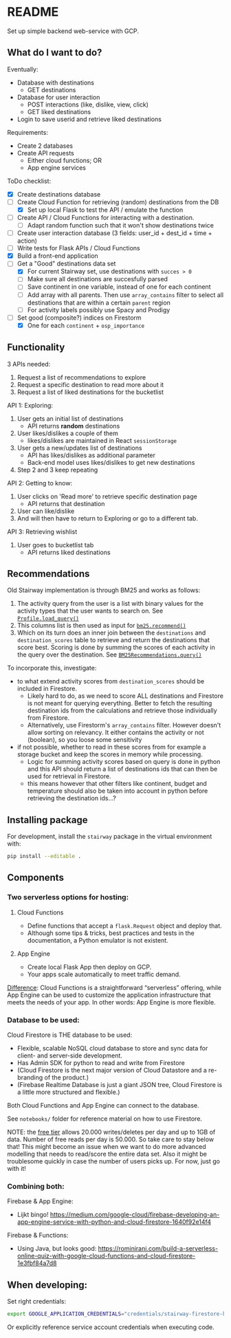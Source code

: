 # README

Set up simple backend web-service with GCP.

## What do I want to do?

Eventually:
- Database with destinations 
    - GET destinations
- Database for user interaction
    - POST interactions (like, dislike, view, click)
    - GET liked destinations
- Login to save userid and retrieve liked destinations

Requirements:
- Create 2 databases
- Create API requests
    - Either cloud functions; OR
    - App engine services

ToDo checklist: 
- [x] Create destinations database
- [ ] Create Cloud Function for retrieving (random) destinations from the DB
    - [x] Set up local Flask to test the API / emulate the function
- [ ] Create API / Cloud Functions for interacting with a destination.
    - [ ] Adapt random function such that it won't show destinations twice
- [ ] Create user interaction database (3 fields: user_id + dest_id + time + action)
- [ ] Write tests for Flask APIs / Cloud Functions
- [x] Build a front-end application
- [ ] Get a "Good" destinations data set
    - [x] For current Stairway set, use destinations with `succes > 0`
    - [ ] Make sure all destinations are succesfully parsed
    - [ ] Save continent in one variable, instead of one for each continent
    - [ ] Add array with all parents. Then use `array_contains` filter
    to select all destinations that are within a certain `parent` region
    - [ ] For activity labels possibly use Spacy and Prodigy
- [ ] Set good (composite?) indices on Firestorm
    - [x] One for each `continent` + `osp_importance`

## Functionality

3 APIs needed:
1. Request a list of recommendations to explore
2. Request a specific destination to read more about it
3. Request a list of liked destinations for the bucketlist

API 1: Exploring:
1. User gets an initial list of destinations
    - API returns **random** destinations
2. User likes/dislikes a couple of them
    - likes/dislikes are maintained in React `sessionStorage`
3. User gets a new/updates list of destinations
    - API has likes/dislikes as additional parameter
    - Back-end model uses likes/dislikes to get new destinations
4. Step 2 and 3 keep repeating

API 2: Getting to know:
1. User clicks on 'Read more' to retrieve specific destination page
    - API returns that destination
2. User can like/dislike
3. And will then have to return to Exploring or go to a different tab.

API 3: Retrieving wishlist
1. User goes to bucketlist tab
    - API returns liked destinations


## Recommendations

Old Stairway implementation is through BM25 and works as follows:
1. The activity query from the user is a list with binary values for the
activity types that the user wants to search on. See
[`Profile.load_query()`](https://github.com/Braamling/project_travel/blob/432b21d7df96de3e456541d893d1f7a03a631836/REST_API/project_travel/classes/profile.py)
2. This columns list is then used as input for
[`bm25.recommend()`](https://github.com/Braamling/project_travel/blob/432b21d7df96de3e456541d893d1f7a03a631836/REST_API/project_travel/controllers/recommend.py)
3. Which on its turn does an inner join between the `destinations` and
`destination_scores` table to retrieve and return the destinations that
score best. Scoring is done by summing the scores of each activity in
the query over the destination.
See [`BM25Recommendations.query()`](https://github.com/Braamling/project_travel/blob/432b21d7df96de3e456541d893d1f7a03a631836/REST_API/project_travel/dao/bm25Recommendations.py)

To incorporate this, investigate:
- to what extend activity scores from `destination_scores` should be
included in Firestore.
    - Likely hard to do, as we need to score ALL destinations and
    Firestore is not meant for querying everything. Better to fetch the
    resulting destination ids from the calculations and retrieve those
    individually from Firestore.
    - Alternatively, use Firestorm's `array_contains` filter. However
    doesn't allow sorting on relevancy. It either contains the activity
    or not (boolean), so you loose some sensitivity
- if not possible, whether to read in these scores from for example a
storage bucket and keep the scores in memory while processing.
    - Logic for summing activity scores based on query is done in python
    and this API should return a list of destinations ids that can then
    be used for retrieval in Firestore.
    - this means however that other filters like continent, budget and
    temperature should also be taken into account in python before
    retrieving the destination ids...?


## Installing package

For development, install the `stairway` package in the virtual
environment with:

```bash
pip install --editable .
```

## Components

### Two serverless options for hosting:

1. Cloud Functions
    - Define functions that accept a `flask.Request` object and deploy that. 
    - Although some tips & tricks, best practices and tests in the documentation, a Python emulator is not existent. 

2. App Engine
    - Create local Flask App then deploy on GCP.
    - Your apps scale automatically to meet traffic demand.    

[Difference](https://www.quora.com/Whats-the-difference-between-Cloud-Functions-and-App-Engine-in-Google-Cloud): 
Cloud Functions is a straightforward “serverless” offering, while App Engine can be used to customize 
the application infrastructure that meets the needs of your app. In other words: App Engine is more flexible.

### Database to be used:

Cloud Firestore is THE database to be used:
- Flexible, scalable NoSQL cloud database to store and sync data for client- and server-side development.
- Has Admin SDK for python to read and write from Firestore
- (Cloud Firestore is the next major version of Cloud Datastore and a re- branding of the product.)
- (Firebase Realtime Database is just a giant JSON tree, Cloud Firestore is a little more structured and flexible.)

Both Cloud Functions and App Engine can connect to the database.

See `notebooks/` folder for reference material on how to use Firestore.

NOTE: the [free tier](https://firebase.google.com/docs/firestore/quotas) allows 20.000 writes/deletes per day and up to 
1GB of data. Number of free reads per day is 50.000. So take care to stay below that! This might become an issue when 
we want to do more advanced modelling that needs to read/score the entire data set. Also it might be troublesome quickly 
in case the number of users picks up. For now, just go with it!

 

### Combining both:

Firebase & App Engine:
- Lijkt bingo! https://medium.com/google-cloud/firebase-developing-an-app-engine-service-with-python-and-cloud-firestore-1640f92e14f4

Firebase & Functions:
- Using Java, but looks good: https://rominirani.com/build-a-serverless-online-quiz-with-google-cloud-functions-and-cloud-firestore-1e3fbf84a7d8



## When developing:

Set right credentials:

```bash
export GOOGLE_APPLICATION_CREDENTIALS="credentials/stairway-firestore-key.json"
```

Or explicitly reference service account credentials when executing code.
